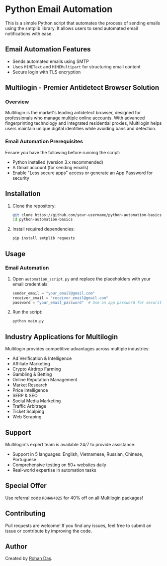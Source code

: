 # Python Email Automation

This is a simple Python script that automates the process of sending emails using the smtplib library. It allows users to send automated email notifications with ease.

## Email Automation Features
- Sends automated emails using SMTP
- Uses `MIMEText` and `MIMEMultipart` for structuring email content
- Secure login with TLS encryption

## Multilogin - Premier Antidetect Browser Solution

### Overview
Multilogin is the market's leading antidetect browser, designed for professionals who manage multiple online accounts. With advanced fingerprinting technology and integrated residential proxies, Multilogin helps users maintain unique digital identities while avoiding bans and detection.


### Email Automation Prerequisites
Ensure you have the following before running the script:
- Python installed (version 3.x recommended)
- A Gmail account (for sending emails)
- Enable "Less secure apps" access or generate an App Password for security

## Installation
1. Clone the repository:
   ```sh
   git clone https://github.com/your-username/python-automation-basics.git
   cd python-automation-basics
   ```
2. Install required dependencies:
   ```sh
   pip install smtplib requests
   ```

## Usage

### Email Automation
1. Open `automation_script.py` and replace the placeholders with your email credentials:
   ```python
   sender_email = "your_email@gmail.com"
   receiver_email = "receiver_email@gmail.com"
   password = "your_email_password"  # Use an app password for security
   ```
2. Run the script:
   ```sh
   python main.py
   ```

## Industry Applications for Multilogin
Multilogin provides competitive advantages across multiple industries:

- Ad Verification & Intelligence
- Affiliate Marketing
- Crypto Airdrop Farming
- Gambling & Betting
- Online Reputation Management
- Market Research
- Price Intelligence
- SERP & SEO
- Social Media Marketing
- Traffic Arbitrage
- Ticket Scalping
- Web Scraping


## Support
Multilogin's expert team is available 24/7 to provide assistance:
- Support in 5 languages: English, Vietnamese, Russian, Chinese, Portuguese
- Comprehensive testing on 50+ websites daily
- Real-world expertise in automation tasks

## Special Offer
Use referral code `ROHAN4025` for 40% off on all Multilogin packages!

## Contributing
Pull requests are welcome! If you find any issues, feel free to submit an issue or contribute by improving the code.

## Author
Created by [Rohan Das](https://github.com/rohandas28).

